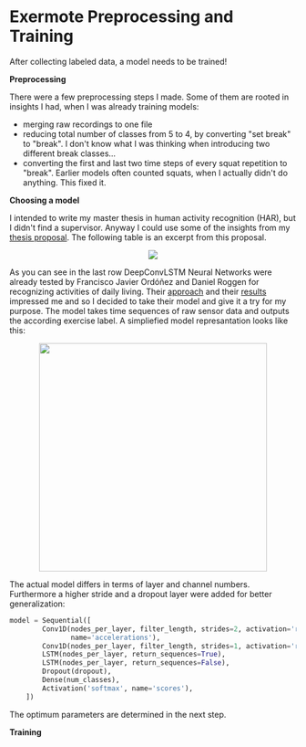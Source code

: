 # Exermote Preprocessing and Training

After collecting labeled data, a model needs to be trained!

**Preprocessing**

There were a few preprocessing steps I made. Some of them are rooted in insights I had, when I was already training models:

- merging raw recordings to one file
- reducing total number of classes from 5 to 4, by converting "set break" to "break". I don't know what I was thinking when introducing two different break classes...
- converting the first and last two time steps of every squat repetition to "break". Earlier models often counted squats, when I actually didn't do anything. This fixed it.


**Choosing a model**

I intended to write my master thesis in human activity recognition (HAR), but I didn't find a supervisor. Anyway I could use some of the insights from my <a href="https://github.com/Lausbert/Exermote/blob/master/ExermotePreprocessingAndTraining/MasterThesisProposal/master%20thesis%20proposal.pdf">thesis proposal</a>. The following table is an excerpt from this proposal.

<p align="center">
<img src="https://github.com/Lausbert/Exermote/blob/master/ExermotePreprocessingAndTraining/MasterThesisProposal/Bildschirmfoto%202017-08-04%20um%2014.55.17.png">
</p>

As you can see in the last row DeepConvLSTM Neural Networks were already tested by Francisco Javier Ordóñez and Daniel Roggen for recognizing activities of daily living. Their <a href="https://github.com/sussexwearlab/DeepConvLSTM">approach</a> and their <a href="http://www.mdpi.com/1424-8220/16/1/115/html">results</a> impressed me and so I decided to take their model and give it a try for my purpose. The model takes time sequences of raw sensor data and outputs the according exercise label. A simpliefied model represantation looks like this:

<p align="center">
<img src="https://github.com/Lausbert/Exermote/blob/master/ExermotePreprocessingAndTraining/MasterThesisProposal/Bildschirmfoto%202017-08-04%20um%2016.29.02.png" width="400">
</p>

The actual model differs in terms of layer and channel numbers. Furthermore a higher stride and a dropout layer were added for better generalization:

```python
model = Sequential([
        Conv1D(nodes_per_layer, filter_length, strides=2, activation='relu', input_shape=(timesteps, data_dim),
               name='accelerations'),
        Conv1D(nodes_per_layer, filter_length, strides=1, activation='relu'),
        LSTM(nodes_per_layer, return_sequences=True),
        LSTM(nodes_per_layer, return_sequences=False),
        Dropout(dropout),
        Dense(num_classes),
        Activation('softmax', name='scores'),
    ])
```

The optimum parameters are determined in the next step.

**Training**
